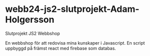 # webb24-js2-slutprojekt-Adam-Holgersson
Slutprojekt JS2 Webbshop

En webbshop för att redovisa mina kunskaper i Javascript. 
En script uppbyggd på främst react med firebase som databas.